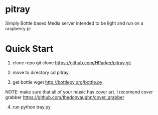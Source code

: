 pitray
======

Simply Bottle based Media server intended to be light and run on a raspberry pi

Quick Start
===========
1. clone repo
git clone https://github.com/HParker/pitray.git

2. move to directory
cd pitray

3. get bottle
wget http://bottlepy.org/bottle.py

NOTE: make sure that all of your music has cover art. I recomend cover grabber
https://github.com/thedonvaughn/cover_grabber

4. run
python tray.py

